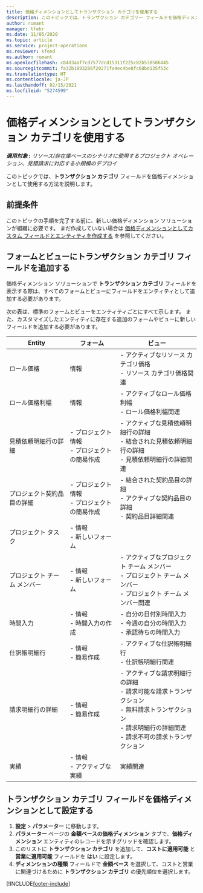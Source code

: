 ```yaml
---
title: 価格ディメンションとしてトランザクション カテゴリを使用する
description: このトピックでは、トランザクション カテゴリー フィールドを価格ディメンションとして使用する方法を説明します。
author: rumant
manager: tfehr
ms.date: 11/05/2020
ms.topic: article
ms.service: project-operations
ms.reviewer: kfend
ms.author: rumant
ms.openlocfilehash: c84d3aaf7cd7577dcd15311f225c82b538586445
ms.sourcegitcommit: fa32b1893286f20271fa4ec4be8fc68bd135f53c
ms.translationtype: HT
ms.contentlocale: ja-JP
ms.lasthandoff: 02/15/2021
ms.locfileid: "5274599"
---
```

# <a name="use-transaction-category-as-a-pricing-dimension"></a>価格ディメンションとしてトランザクション カテゴリを使用する


_**適用対象 :** リソース/非在庫ベースのシナリオに使用するプロジェクト オペレーション、見積請求に対応する小規模のデプロイ_


このトピックでは、**トランザクション カテゴリ** フィールドを価格ディメンションとして使用する方法を説明します。 

## <a name="prerequisites"></a>前提条件
このトピックの手順を完了する前に、新しい価格ディメンション ソリューションが組織に必要です。 まだ作成していない場合は [価格ディメンションとしてカスタム フィールドとエンティティを作成する](create-custom-fields-entities-pricing-dimensions.md) を参照してください。

## <a name="add-the-transaction-category-field-to-forms-and-views"></a>フォームとビューにトランザクション カテゴリ フィールドを追加する
価格ディメンション ソリューションで **トランザクション カテゴリ** フィールドを表示する際は、すべてのフォームとビューにフィールドをエンティティとして追加する必要があります。

次の表は、標準のフォームとビューをエンティティごとにすべて示します。 また、カスタマイズしたエンティティに存在する追加のフォームやビューに新しいフィールドを追加する必要があります。

|  Entity        | フォーム     |ビュー        |
| ------------------------------|---------------------------------|----------------------------------|
|  ロール価格| 情報 |- アクティブなリソース カテゴリ価格<br> - リソース カテゴリ価格関連 |
|  ロール価格利幅| 情報|- アクティブなロール価格利幅<br>- ロール価格利幅関連 |
|  見積依頼明細行の詳細|- プロジェクト情報<br>- プロジェクトの簡易作成| - アクティブな見積依頼明細行の詳細<br>- 結合された見積依頼明細行の詳細<br>- 見積依頼明細行の詳細関連 |
|  プロジェクト契約品目の詳細|- プロジェクト情報<br>- プロジェクトの簡易作成|- 結合された契約品目の詳細<br>- アクティブな契約品目の詳細<br>- 契約品目詳細関連 |
|  プロジェクト タスク|- 情報<br>- 新しいフォーム| &nbsp; |
|  プロジェクト チーム メンバー|- 情報<br>- 新しいフォーム|- アクティブなプロジェクト チーム メンバー<br>- プロジェクト チーム メンバー<br>- プロジェクト チーム メンバー関連 |
|  時間入力|- 情報<br>- 時間入力の作成|- 自分の日付別時間入力<br>- 今週の自分の時間入力<br>- 承認待ちの時間入力|
|  仕訳帳明細行|- 情報<br>- 簡易作成|- アクティブな仕訳帳明細行<br>- 仕訳帳明細行関連|
|  請求明細行の詳細|- 情報<br>- 簡易作成|- アクティブな請求明細行の詳細<br>- 請求可能な請求トランザクション<br>- 無料請求トランザクション<br>- 請求明細行の詳細関連 <br>- 請求不可の請求トランザクション|
|  実績|- 情報<br>- アクティブな実績| 実績関連 |

## <a name="set-up-the-transaction-category-field-as-a-pricing-dimension"></a>トランザクション カテゴリ フィールドを価格ディメンションとして設定する

1. **設定** > **パラメーター** に移動します。 
2. **パラメーター** ページの **金額ベースの価格ディメンション** タブで、**価格ディメンション** エンティティのレコードを示すグリッドを確認します。
3. このリストに **トランザクション カテゴリ** を追加して、**コストに適用可能** と **営業に適用可能** フィールドを **はい** に設定します。
4. **ディメンションの種類** フィールドで **金額ベース** を選択して、コストと営業に関連づけるために **トランザクション カテゴリ** の優先順位を選択します。


[!INCLUDE[footer-include](../includes/footer-banner.md)]